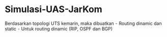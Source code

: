 # Simulasi-UAS-JarKom
 
Berdasarkan topologi UTS kemarin, maka dibuatkan
  ⁃ Routing dinamic dan static
	⁃	Untuk routing dinamic (RIP, OSPF dan BGP)
